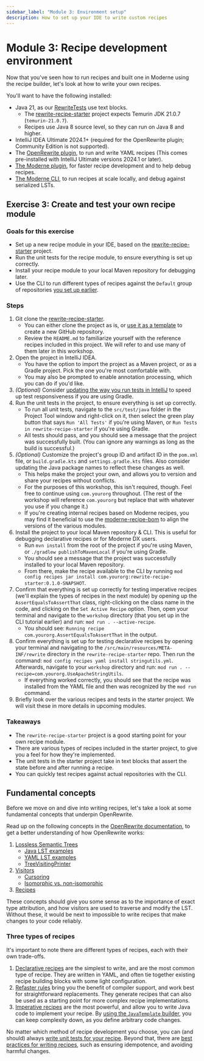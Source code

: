 ```yaml
---
sidebar_label: "Module 3: Environment setup"
description: How to set up your IDE to write custom recipes
---
```


# Module 3: Recipe development environment

Now that you've seen how to run recipes and built one in Moderne using the recipe builder, let's look at how to write your own recipes.

You'll want to have the following installed:

* Java 21, as our [RewriteTests](https://docs.openrewrite.org/authoring-recipes/recipe-testing#rewritetest-interface) use text blocks.
  * The [rewrite-recipe-starter](https://github.com/moderneinc/rewrite-recipe-starter) project expects Temurin JDK 21.0.7 (`temurin-21.0.7`).
  * Recipes use Java 8 source level, so they can run on Java 8 and higher.
* IntelliJ IDEA Ultimate 2024.1+ (required for the OpenRewrite plugin; Community Edition is not supported).
* The [OpenRewrite plugin](https://plugins.jetbrains.com/plugin/23814-openrewrite), to run and write YAML recipes (This comes pre-installed with IntelliJ Ultimate versions 2024.1 or later).
* [The Moderne plugin](../../user-documentation/moderne-ide-integration/how-to-guides/moderne-plugin-install.md), for faster recipe development and to help debug recipes.
* [The Moderne CLI](../../user-documentation/moderne-cli/getting-started/cli-intro.md), to run recipes at scale locally, and debug against serialized LSTs.

## Exercise 3: Create and test your own recipe module

### Goals for this exercise

* Set up a new recipe module in your IDE, based on the [rewrite-recipe-starter](https://github.com/moderneinc/rewrite-recipe-starter) project.
* Run the unit tests for the recipe module, to ensure everything is set up correctly.
* Install your recipe module to your local Maven repository for debugging later.
* Use the CLI to run different types of recipes against the `Default` group of repositories [you set up earlier](../../user-documentation/moderne-cli/getting-started/cli-intro.md#using-the-cli).

### Steps

1. Git clone the [rewrite-recipe-starter](https://github.com/moderneinc/rewrite-recipe-starter).
   * You can either clone the project as is, or [use it as a template](https://github.com/new?template_name=rewrite-recipe-starter&template_owner=moderneinc) to create a new GitHub repository.
   * Review the `README.md` to familiarize yourself with the reference recipes included in this project. We will refer to and use many of them later in this workshop.
2. Open the project in IntelliJ IDEA.
   * You have the option to import the project as a Maven project, or as a Gradle project. Pick the one you're most comfortable with.
   * You may also be prompted to enable annotation processing, which you can do if you'd like.
3. _(Optional)_ Consider [updating the way you run tests in IntelliJ](https://docs.openrewrite.org/reference/building-openrewrite-from-source#developing-tips) to speed up test responsiveness if you are using Gradle.
4. Run the unit tests in the project, to ensure everything is set up correctly.
   * To run all unit tests, navigate to the `src/test/java` folder in the Project Tool window and right-click on it, then select the green play button that says `Run 'All Tests'` if you're using Maven, or `Run Tests in rewrite-recipe-starter` if you're using Gradle.   
   * All tests should pass, and you should see a message that the project was successfully built. (You can ignore any warnings as long as the build is successful.)
5. _(Optional)_ Customize the project's group ID and artifact ID in the `pom.xml` file, or `build.gradle.kts` and `settings.gradle.kts` files. Also consider updating the Java package names to reflect these changes as well.
   * This helps make the project your own, and allows you to version and share your recipes without conflicts.
   * For the purposes of this workshop, this isn't required, though. Feel free to continue using `com.yourorg` throughout. (The rest of the workshop will reference `com.yourorg` but replace that with whatever you use if you change it.)
   * If you're creating internal recipes based on Moderne recipes, you may find it beneficial to use the [moderne-recipe-bom](https://central.sonatype.com/artifact/io.moderne.recipe/moderne-recipe-bom/versions) to align the versions of the various modules.
6. Install the project to your local Maven repository & CLI. This is useful for debugging declarative recipes or for Moderne DX users.
   * Run `mvn install` from the root of the project if you're using Maven, or `./gradlew publishToMavenLocal` if you're using Gradle.
   * You should see a message that the project was successfully installed to your local Maven repository.
   * From there, make the recipe available to the CLI by running `mod config recipes jar install com.yourorg:rewrite-recipe-starter:0.1.0-SNAPSHOT`.
7. Confirm that everything is set up correctly for testing imperative recipes (we'll explain the types of recipes in the next module) by opening up the `AssertEqualsToAssertThat` class, right-clicking on the class name in the code, and clicking on the `Set Active Recipe` option. Then, open your terminal and navigate to the `workshop` directory (that you set up in the CLI tutorial earlier) and run: `mod run . --active-recipe`.
   * You should see: `Running recipe com.yourorg.AssertEqualsToAssertThat` in the output.
8. Confirm everything is set up for testing declarative recipes by opening your terminal and navigating to the `/src/main/resources/META-INF/rewrite` directory in the `rewrite-recipe-starter` repo. Then run the command: `mod config recipes yaml install stringutils.yml`. Afterwards, navigate to your `workshop` directory and run: `mod run . --recipe=com.yourorg.UseApacheStringUtils`.
   * If everything worked correctly, you should see that the recipe was installed from the YAML file and then was recognized by the `mod run` command.
9. Briefly look over the various recipes and tests in the starter project. We will visit these in more details in upcoming modules.

### Takeaways

* The `rewrite-recipe-starter` project is a good starting point for your own recipe module.
* There are various types of recipes included in the starter project, to give you a feel for how they're implemented.
* The unit tests in the starter project take in text blocks that assert the state before and after running a recipe.
* You can quickly test recipes against actual repositories with the CLI.

## Fundamental concepts

Before we move on and dive into writing recipes, let's take a look at some fundamental concepts that underpin OpenRewrite.

Read up on the following concepts in the [OpenRewrite documentation](https://docs.openrewrite.org/), to get a better understanding of how OpenRewrite works:

1. [Lossless Semantic Trees](https://docs.openrewrite.org/concepts-and-explanations/lossless-semantic-trees)
   * [Java LST examples](https://docs.openrewrite.org/concepts-and-explanations/lst-examples)
   * [YAML LST examples](https://docs.openrewrite.org/concepts-and-explanations/yaml-lst-examples)
   * [TreeVisitingPrinter](https://docs.openrewrite.org/concepts-and-explanations/tree-visiting-printer)
2. [Visitors](https://docs.openrewrite.org/concepts-and-explanations/visitors)
   * [Cursoring](https://docs.openrewrite.org/concepts-and-explanations/visitors#cursoring)
   * [Isomorphic vs. non-isomorphic](https://docs.openrewrite.org/concepts-and-explanations/visitors#isomorphic-vs-non-isomorphic-visitors)
3. [Recipes](https://docs.openrewrite.org/concepts-and-explanations/recipes)

These concepts should give you some sense as to the importance of exact type attribution, and how visitors are used to traverse and modify the LST. Without these, it would be next to impossible to write recipes that make changes to your code reliably.

### Three types of recipes

It's important to note there are different types of recipes, each with their own trade-offs.

1. [Declarative recipes](https://docs.openrewrite.org/authoring-recipes/types-of-recipes#declarative-recipes) are the simplest to write, and are the most common type of recipe. They are written in YAML, and often tie together existing recipe building blocks with some light configuration.
2. [Refaster rules](https://docs.openrewrite.org/authoring-recipes/types-of-recipes#refaster-template-recipes) bring you the benefit of compiler support, and work best for straightforward replacements. They generate recipes that can also be used as a starting point for more complex recipe implementations.
3. [Imperative recipes](https://docs.openrewrite.org/authoring-recipes/types-of-recipes#imperative-recipes) are the most powerful, and allow you to write Java code to implement your recipe. By [using the `JavaTemplate` builder](https://docs.openrewrite.org/authoring-recipes/modifying-methods-with-javatemplate), you can keep complexity down, as you define arbitrary code changes.

No matter which method of recipe development you choose, you can (and should) always [write unit tests for your recipe](https://docs.openrewrite.org/authoring-recipes/recipe-testing). Beyond that, there are [best practices for writing recipes](https://docs.openrewrite.org/authoring-recipes/recipe-conventions-and-best-practices), such as ensuring idempotence, and avoiding harmful changes.

